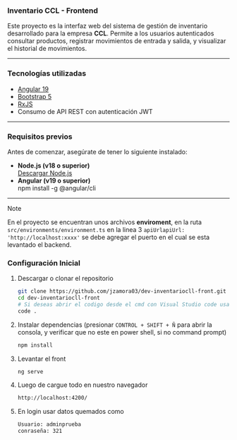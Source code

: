 ### Inventario CCL - Frontend

Este proyecto es la interfaz web del sistema de gestión de inventario desarrollado para la empresa **CCL**. Permite a los usuarios autenticados consultar productos, registrar movimientos de entrada y salida, y visualizar el historial de movimientos.

---

### Tecnologías utilizadas

- [Angular 19](https://angular.io/)
- [Bootstrap 5](https://getbootstrap.com/)
- [RxJS](https://rxjs.dev/)
- Consumo de API REST con autenticación JWT

---

### Requisitos previos

Antes de comenzar, asegúrate de tener lo siguiente instalado:

- **Node.js (v18 o superior)**  
  [Descargar Node.js](https://nodejs.org/)
- **Angular (v19 o superior)**  
  npm install -g @angular/cli
 
---

  > [!NOTE]
  > En el proyecto se encuentran unos archivos **enviroment**, en la ruta `src/environments/environment.ts` en la linea 3 `apiUrlapiUrl: 'http://localhost:xxxx'` se debe agregar el puerto en el cual se esta levantado el backend.

### **Configuración Inicial**
1. Descargar o clonar el repositorio
   
    ```bash
   git clone https://github.com/jzamora03/dev-inventariocll-front.git
   cd dev-inventariocll-front
    # Si deseas abrir el codigo desde el cmd con Visual Studio code usa
    code .
2. Instalar dependencias (presionar `CONTROL + SHIFT + Ñ` para abrir la consola, y verificar que no este en power shell, si no command prompt)
   
      ```bash
     npm install
      ```
3. Levantar el front
   
    ```bash
   ng serve
    ```
4. Luego de cargue todo en nuestro navegador
   
    ```bash
   http://localhost:4200/
    ```

5. En login usar datos quemados como
   
    ```bash
    Usuario: adminprueba
    conraseña: 321
    ```

